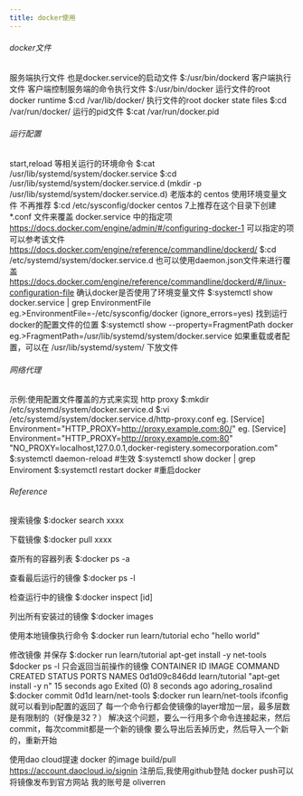 ```yaml
---
title: docker使用
---
```


###### docker文件
服务端执行文件 也是docker.service的启动文件
$:/usr/bin/dockerd
客户端执行文件 客户端控制服务端的命令执行文件
$:/usr/bin/docker
运行文件的root docker runtime
$:cd /var/lib/docker/
执行文件的root docker state files
$:cd /var/run/docker/
运行的pid文件
$:cat /var/run/docker.pid

###### 运行配置
start,reload 等相关运行的环境命令
$:cat /usr/lib/systemd/system/docker.service
$:cd /usr/lib/systemd/system/docker.service.d (mkdir -p /usr/lib/systemd/system/docker.service.d)
老版本的 centos 使用环境变量文件 不再推荐
$:cd /etc/sysconfig/docker
centos 7上推荐在这个目录下创建 \*.conf 文件来覆盖 docker.service 中的指定项
https://docs.docker.com/engine/admin/#/configuring-docker-1
可以指定的项可以参考该文件
https://docs.docker.com/engine/reference/commandline/dockerd/
$:cd /etc/systemd/system/docker.service.d
也可以使用daemon.json文件来进行覆盖
https://docs.docker.com/engine/reference/commandline/dockerd/#/linux-configuration-file
确认docker是否使用了环境变量文件
$:systemctl show docker.service | grep EnvironmentFile eg.>EnvironmentFile=-/etc/sysconfig/docker (ignore_errors=yes)
找到运行docker的配置文件的位置
$:systemctl show --property=FragmentPath docker 
eg.>FragmentPath=/usr/lib/systemd/system/docker.service
如果重载或者配置，可以在 /usr/lib/systemd/system/ 下放文件

###### 网络代理
示例:使用配置文件覆盖的方式来实现 http proxy
$:mkdir /etc/systemd/system/docker.service.d
$:vi /etc/systemd/system/docker.service.d/http-proxy.conf
eg.
[Service]
Environment="HTTP_PROXY=http://proxy.example.com:80/" 
eg.
[Service]
Environment="HTTP_PROXY=http://proxy.example.com:80" "NO_PROXY=localhost,127.0.0.1,docker-registery.somecorporation.com"
$:systemctl daemon-reload #生效
$:systemctl show docker | grep Enviroment
$:systemctl restart docker #重启docker

###### Reference
搜索镜像
$:docker search xxxx

下载镜像
$:docker pull xxxx

查所有的容器列表
$:docker ps -a

查看最后运行的镜像
$:docker ps -l

检查运行中的镜像
$:docker inspect [id]

列出所有安装过的镜像
$:docker images 

使用本地镜像执行命令
$:docker run learn/tutorial echo "hello world"

修改镜像 并保存
$:docker run learn/tutorial apt-get install -y net-tools
$docker ps -l
只会返回当前操作的镜像
CONTAINER ID        IMAGE               COMMAND                  CREATED             STATUS                     PORTS               NAMES
0d1d09c846dd        learn/tutorial      "apt-get install -y n"   15 seconds ago      Exited (0) 8 seconds ago                       adoring_rosalind
$:docker commit 0d1d learn/net-tools
$:docker run learn/net-tools ifconfig
就可以看到ip配置的返回了
每一个命令行都会使镜像的layer增加一层，最多层数是有限制的（好像是32？）
解决这个问题，要么一行用多个命令连接起来，然后commit，每次commit都是一个新的镜像
要么导出后丢掉历史，然后导入一个新的，重新开始

使用dao cloud提速 docker 的image build/pull
https://account.daocloud.io/signin 注册后,我使用github登陆
docker push可以将镜像发布到官方网站 我的账号是 oliverren